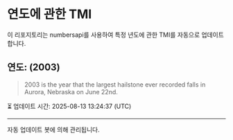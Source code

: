 
# 연도에 관한 TMI

이 리포지토리는 numbersapi를 사용하여 특정 년도에 관한 TMI를 자동으로 업데이트합니다.

## 연도: (2003)
> 2003 is the year that the largest hailstone ever recorded falls in Aurora, Nebraska on June 22nd.

⏳ 업데이트 시간: 2025-08-13 13:24:37 (UTC)

---
자동 업데이트 봇에 의해 관리됩니다.
